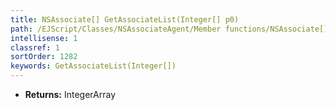 ```yaml
---
title: NSAssociate[] GetAssociateList(Integer[] p0)
path: /EJScript/Classes/NSAssociateAgent/Member functions/NSAssociate[] GetAssociateList(Integer[] p_0)
intellisense: 1
classref: 1
sortOrder: 1282
keywords: GetAssociateList(Integer[])
---
```



* **Returns:** IntegerArray


